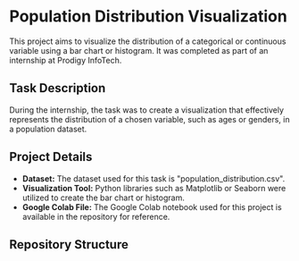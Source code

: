 # Population Distribution Visualization

This project aims to visualize the distribution of a categorical or continuous variable using a bar chart or histogram. It was completed as part of an internship at Prodigy InfoTech.

## Task Description

During the internship, the task was to create a visualization that effectively represents the distribution of a chosen variable, such as ages or genders, in a population dataset.

## Project Details

- **Dataset:** The dataset used for this task is "population_distribution.csv".
- **Visualization Tool:** Python libraries such as Matplotlib or Seaborn were utilized to create the bar chart or histogram.
- **Google Colab File:** The Google Colab notebook used for this project is available in the repository for reference.

## Repository Structure

